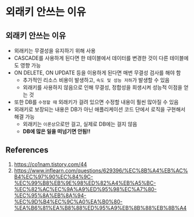 # 외래키 안쓰는 이유

## 외래키 안쓰는 이유

- 외래키는 무결성을 유지하기 위해 사용
- CASCADE를 사용하게 된다면 한 테이블에서 데이터를 변경한 것이 다른 테이블에도 영향 가능
- ON DELETE, ON UPDATE 등을 이용하게 된다면 매번 무결성 검사를 해야 함
  - 추가적인 리소스 비용이 발생하고, `속도 및 성능 저하`가 발생할 수 있음
  - 외래키를 사용하지 않음으로 인해 무결성, 정합성을 희생시켜 성능적 이점을 얻는 것
- 또한 DB를 `수정할 때` 외래키가 걸려 있으면 수정할 내용이 훨씬 많아질 수 있음
- 외래키로 보장되는 내용은 DB가 아닌 애플리케이션 코드 단에서 로직을 구현해서 해결 가능
  - 외래키는 `이론상`으로만 걸고, 실제로 DB에는 걸지 않음
  - **DB에 많은 일을 떠넘기면 안됨!!**

## References

1. https://co1nam.tistory.com/44
2. https://www.inflearn.com/questions/629396/%EC%8B%A4%EB%AC%B4%EC%97%90%EC%84%9C-%EC%99%B8%EB%9E%98%ED%82%A4%EB%A5%BC-%EC%82%AC%EC%9A%A9%ED%95%98%EC%A7%80-%EC%95%8A%EB%8A%94-%EC%9D%B4%EC%9C%A0%EA%B0%80-%EA%B6%81%EA%B8%88%ED%95%A9%EB%8B%88%EB%8B%A4
